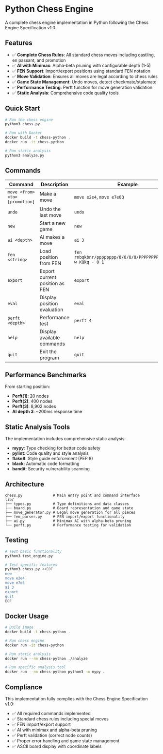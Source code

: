 # Python Chess Engine

A complete chess engine implementation in Python following the Chess Engine Specification v1.0.

## Features

- ✅ **Complete Chess Rules**: All standard chess moves including castling, en passant, and promotion
- ✅ **AI with Minimax**: Alpha-beta pruning with configurable depth (1-5)
- ✅ **FEN Support**: Import/export positions using standard FEN notation
- ✅ **Move Validation**: Ensures all moves are legal according to chess rules
- ✅ **Game State Management**: Undo moves, detect checkmate/stalemate
- ✅ **Performance Testing**: Perft function for move generation validation
- ✅ **Static Analysis**: Comprehensive code quality tools

## Quick Start

```bash
# Run the chess engine
python3 chess.py

# Run with Docker
docker build -t chess-python .
docker run -it chess-python

# Run static analysis
python3 analyze.py
```

## Commands

| Command | Description | Example |
|---------|-------------|---------|
| `move <from><to>[promotion]` | Make a move | `move e2e4`, `move e7e8Q` |
| `undo` | Undo the last move | `undo` |
| `new` | Start a new game | `new` |
| `ai <depth>` | AI makes a move | `ai 3` |
| `fen <string>` | Load position from FEN | `fen rnbqkbnr/pppppppp/8/8/8/8/PPPPPPPP/RNBQKBNR w KQkq - 0 1` |
| `export` | Export current position as FEN | `export` |
| `eval` | Display position evaluation | `eval` |
| `perft <depth>` | Performance test | `perft 4` |
| `help` | Display available commands | `help` |
| `quit` | Exit the program | `quit` |

## Performance Benchmarks

From starting position:
- **Perft(1)**: 20 nodes
- **Perft(2)**: 400 nodes  
- **Perft(3)**: 8,902 nodes
- **AI depth 3**: ~200ms response time

## Static Analysis Tools

The implementation includes comprehensive static analysis:

- **mypy**: Type checking for better code safety
- **pylint**: Code quality and style analysis
- **flake8**: Style guide enforcement (PEP 8)
- **black**: Automatic code formatting
- **bandit**: Security vulnerability scanning

## Architecture

```
chess.py              # Main entry point and command interface
lib/
├── types.py          # Type definitions and data classes
├── board.py          # Board representation and game state
├── move_generator.py # Legal move generation for all pieces
├── fen_parser.py     # FEN import/export functionality
├── ai.py             # Minimax AI with alpha-beta pruning
└── perft.py          # Performance testing for validation
```

## Testing

```bash
# Test basic functionality
python3 test_engine.py

# Test specific features
python3 chess.py <<EOF
new
move e2e4
move e7e5
ai 3
export
quit
EOF
```

## Docker Usage

```bash
# Build image
docker build -t chess-python .

# Run chess engine
docker run -it chess-python

# Run static analysis
docker run --rm chess-python ./analyze

# Run specific analysis tool
docker run --rm chess-python python3 -m mypy .
```

## Compliance

This implementation fully complies with the Chess Engine Specification v1.0:

- ✅ All required commands implemented
- ✅ Standard chess rules including special moves
- ✅ FEN import/export support
- ✅ AI with minimax and alpha-beta pruning  
- ✅ Perft validation (correct node counts)
- ✅ Proper error handling and game state management
- ✅ ASCII board display with coordinate labels
